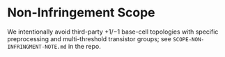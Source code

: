 # Non-Infringement Scope

We intentionally avoid third-party +1/−1 base-cell topologies with specific preprocessing
and multi-threshold transistor groups; see `SCOPE-NON-INFRINGMENT-NOTE.md` in the repo.
